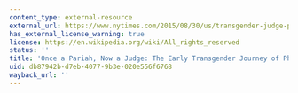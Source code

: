 ```yaml
---
content_type: external-resource
external_url: https://www.nytimes.com/2015/08/30/us/transgender-judge-phyllis-fryes-early-transformative-journey.html
has_external_license_warning: true
license: https://en.wikipedia.org/wiki/All_rights_reserved
status: ''
title: 'Once a Pariah, Now a Judge: The Early Transgender Journey of Phyllis Frye'
uid: db87942b-d7eb-4077-9b3e-020e556f6768
wayback_url: ''
---
```

